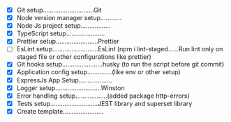 
- [x] Git setup.............................Git
- [x] Node version manager setup............
- [x] Node Js project setup.................
- [x] TypeScript setup......................
- [x] Prettier setup........................Prettier
- [ ] EsLint setup..........................EsLint (npm i lint-staged......Run lint only on staged file or other configurations like prettier)
- [x] Git hooks setup.......................husky (to run the script before git commit)
- [x] Application config setup..............(like env or other setup)
- [x] ExpressJs App Setup...................
- [x] Logger setup..........................Winston
- [x] Error handling setup..................(added package http-errors)
- [x] Tests setup...........................JEST library and superset library
- [x] Create template.......................